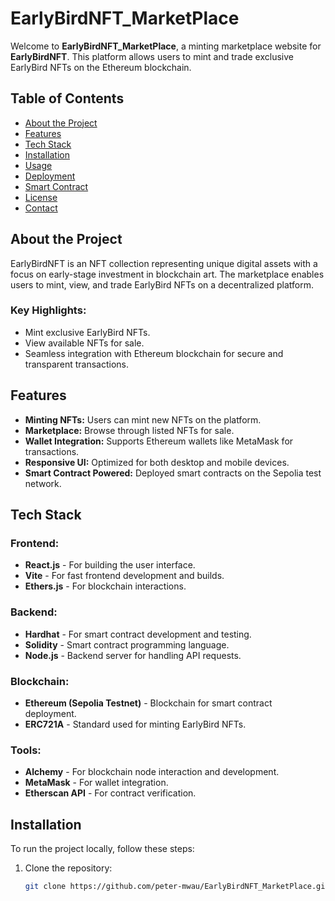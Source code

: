 # EarlyBirdNFT_MarketPlace

Welcome to **EarlyBirdNFT_MarketPlace**, a minting marketplace website for **EarlyBirdNFT**. This platform allows users to mint and trade exclusive EarlyBird NFTs on the Ethereum blockchain.

## Table of Contents

- [About the Project](#about-the-project)
- [Features](#features)
- [Tech Stack](#tech-stack)
- [Installation](#installation)
- [Usage](#usage)
- [Deployment](#deployment)
- [Smart Contract](#smart-contract)
- [License](#license)
- [Contact](#contact)

## About the Project

EarlyBirdNFT is an NFT collection representing unique digital assets with a focus on early-stage investment in blockchain art. The marketplace enables users to mint, view, and trade EarlyBird NFTs on a decentralized platform.

### Key Highlights:
- Mint exclusive EarlyBird NFTs.
- View available NFTs for sale.
- Seamless integration with Ethereum blockchain for secure and transparent transactions.

## Features

- **Minting NFTs:** Users can mint new NFTs on the platform.
- **Marketplace:** Browse through listed NFTs for sale.
- **Wallet Integration:** Supports Ethereum wallets like MetaMask for transactions.
- **Responsive UI:** Optimized for both desktop and mobile devices.
- **Smart Contract Powered:** Deployed smart contracts on the Sepolia test network.

## Tech Stack

### Frontend:
- **React.js** - For building the user interface.
- **Vite** - For fast frontend development and builds.
- **Ethers.js** - For blockchain interactions.

### Backend:
- **Hardhat** - For smart contract development and testing.
- **Solidity** - Smart contract programming language.
- **Node.js** - Backend server for handling API requests.

### Blockchain:
- **Ethereum (Sepolia Testnet)** - Blockchain for smart contract deployment.
- **ERC721A** - Standard used for minting EarlyBird NFTs.

### Tools:
- **Alchemy** - For blockchain node interaction and development.
- **MetaMask** - For wallet integration.
- **Etherscan API** - For contract verification.

## Installation

To run the project locally, follow these steps:

1. Clone the repository:

   ```bash
   git clone https://github.com/peter-mwau/EarlyBirdNFT_MarketPlace.git
   ```